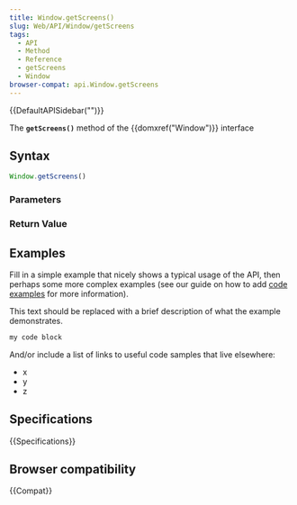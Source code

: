 ```yaml
---
title: Window.getScreens()
slug: Web/API/Window/getScreens
tags:
  - API
  - Method
  - Reference
  - getScreens
  - Window
browser-compat: api.Window.getScreens
---
```

{{DefaultAPISidebar("")}}

The **`getScreens()`** method of the {{domxref("Window")}} interface 

## Syntax

```js
Window.getScreens()
```

### Parameters



### Return Value



## Examples

Fill in a simple example that nicely shows a typical usage of the API, then perhaps some more complex examples (see our guide on how to add [code examples](/en-US/docs/MDN/Contribute/Structures/Code_examples) for more information).

This text should be replaced with a brief description of what the example demonstrates.

```js
my code block
```

And/or include a list of links to useful code samples that live elsewhere:

*   x
*   y
*   z

## Specifications

{{Specifications}}

## Browser compatibility

{{Compat}}

